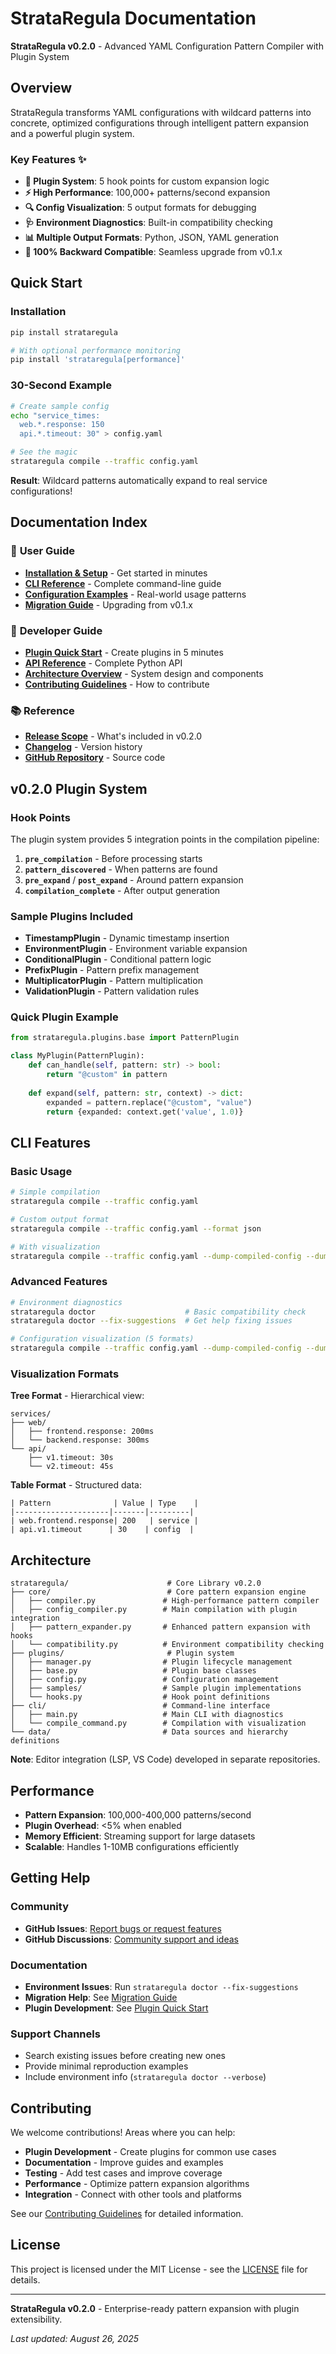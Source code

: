 # StrataRegula Documentation

**StrataRegula v0.2.0** - Advanced YAML Configuration Pattern Compiler with Plugin System

## Overview

StrataRegula transforms YAML configurations with wildcard patterns into concrete, optimized configurations through intelligent pattern expansion and a powerful plugin system.

### Key Features ✨

- **🔌 Plugin System**: 5 hook points for custom expansion logic
- **⚡ High Performance**: 100,000+ patterns/second expansion
- **🔍 Config Visualization**: 5 output formats for debugging
- **🩺 Environment Diagnostics**: Built-in compatibility checking
- **📊 Multiple Output Formats**: Python, JSON, YAML generation
- **🔄 100% Backward Compatible**: Seamless upgrade from v0.1.x

## Quick Start

### Installation

```bash
pip install strataregula

# With optional performance monitoring
pip install 'strataregula[performance]'
```

### 30-Second Example

```bash
# Create sample config
echo "service_times:
  web.*.response: 150  
  api.*.timeout: 30" > config.yaml

# See the magic
strataregula compile --traffic config.yaml
```

**Result**: Wildcard patterns automatically expand to real service configurations!

## Documentation Index

### 🚀 **User Guide**
- **[Installation & Setup](getting-started/installation.md)** - Get started in minutes
- **[CLI Reference](user-guide/CLI_REFERENCE.md)** - Complete command-line guide
- **[Configuration Examples](examples/examples.md)** - Real-world usage patterns
- **[Migration Guide](migration/MIGRATION_GUIDE.md)** - Upgrading from v0.1.x

### 🔧 **Developer Guide**
- **[Plugin Quick Start](developer-guide/PLUGIN_QUICKSTART.md)** - Create plugins in 5 minutes
- **[API Reference](api-reference/API_REFERENCE.md)** - Complete Python API
- **[Architecture Overview](#architecture)** - System design and components
- **[Contributing Guidelines](#contributing)** - How to contribute

### 📚 **Reference**
- **[Release Scope](RELEASE_SCOPE.md)** - What's included in v0.2.0
- **[Changelog](../CHANGELOG.md)** - Version history
- **[GitHub Repository](https://github.com/strataregula/strataregula)** - Source code

## v0.2.0 Plugin System

### Hook Points
The plugin system provides 5 integration points in the compilation pipeline:

1. **`pre_compilation`** - Before processing starts
2. **`pattern_discovered`** - When patterns are found
3. **`pre_expand`** / **`post_expand`** - Around pattern expansion
4. **`compilation_complete`** - After output generation

### Sample Plugins Included
- **TimestampPlugin** - Dynamic timestamp insertion
- **EnvironmentPlugin** - Environment variable expansion  
- **ConditionalPlugin** - Conditional pattern logic
- **PrefixPlugin** - Pattern prefix management
- **MultiplicatorPlugin** - Pattern multiplication
- **ValidationPlugin** - Pattern validation rules

### Quick Plugin Example

```python
from strataregula.plugins.base import PatternPlugin

class MyPlugin(PatternPlugin):
    def can_handle(self, pattern: str) -> bool:
        return "@custom" in pattern
    
    def expand(self, pattern: str, context) -> dict:
        expanded = pattern.replace("@custom", "value")
        return {expanded: context.get('value', 1.0)}
```

## CLI Features

### Basic Usage
```bash
# Simple compilation
strataregula compile --traffic config.yaml

# Custom output format
strataregula compile --traffic config.yaml --format json

# With visualization
strataregula compile --traffic config.yaml --dump-compiled-config --dump-format tree
```

### Advanced Features
```bash
# Environment diagnostics
strataregula doctor                    # Basic compatibility check
strataregula doctor --fix-suggestions  # Get help fixing issues

# Configuration visualization (5 formats)
strataregula compile --traffic config.yaml --dump-compiled-config --dump-format json
```

### Visualization Formats

**Tree Format** - Hierarchical view:
```
services/
├── web/
│   ├── frontend.response: 200ms
│   └── backend.response: 300ms  
└── api/
    ├── v1.timeout: 30s
    └── v2.timeout: 45s
```

**Table Format** - Structured data:
```
| Pattern              | Value | Type    |
|---------------------|-------|---------|  
| web.frontend.response| 200   | service |
| api.v1.timeout      | 30    | config  |
```

## Architecture

```
strataregula/                      # Core Library v0.2.0
├── core/                          # Core pattern expansion engine
│   ├── compiler.py               # High-performance pattern compiler
│   ├── config_compiler.py        # Main compilation with plugin integration
│   ├── pattern_expander.py       # Enhanced pattern expansion with hooks
│   └── compatibility.py          # Environment compatibility checking
├── plugins/                       # Plugin system
│   ├── manager.py                # Plugin lifecycle management
│   ├── base.py                   # Plugin base classes
│   ├── config.py                 # Configuration management
│   ├── samples/                  # Sample plugin implementations
│   └── hooks.py                  # Hook point definitions
├── cli/                          # Command-line interface
│   ├── main.py                   # Main CLI with diagnostics
│   └── compile_command.py        # Compilation with visualization
└── data/                         # Data sources and hierarchy definitions
```

**Note**: Editor integration (LSP, VS Code) developed in separate repositories.

## Performance

- **Pattern Expansion**: 100,000-400,000 patterns/second
- **Plugin Overhead**: <5% when enabled
- **Memory Efficient**: Streaming support for large datasets  
- **Scalable**: Handles 1-10MB configurations efficiently

## Getting Help

### Community
- **GitHub Issues**: [Report bugs or request features](https://github.com/strataregula/strataregula/issues)
- **GitHub Discussions**: [Community support and ideas](https://github.com/strataregula/strataregula/discussions)

### Documentation
- **Environment Issues**: Run `strataregula doctor --fix-suggestions`
- **Migration Help**: See [Migration Guide](migration/MIGRATION_GUIDE.md)
- **Plugin Development**: See [Plugin Quick Start](developer-guide/PLUGIN_QUICKSTART.md)

### Support Channels
- Search existing issues before creating new ones
- Provide minimal reproduction examples
- Include environment info (`strataregula doctor --verbose`)

## Contributing

We welcome contributions! Areas where you can help:

- **Plugin Development** - Create plugins for common use cases
- **Documentation** - Improve guides and examples
- **Testing** - Add test cases and improve coverage
- **Performance** - Optimize pattern expansion algorithms
- **Integration** - Connect with other tools and platforms

See our [Contributing Guidelines](#) for detailed information.

## License

This project is licensed under the MIT License - see the [LICENSE](../LICENSE) file for details.

---

**StrataRegula v0.2.0** - Enterprise-ready pattern expansion with plugin extensibility.

*Last updated: August 26, 2025*